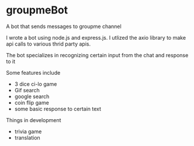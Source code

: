 # groupmeBot

A bot that sends messages to groupme channel 

I wrote a bot using node.js and express.js. 
I utlized the axio library to make api calls to various thrid party apis. 

The bot specializes in recognizing certain input from the chat and response to it 

Some features include
- 3 dice ci-lo game 
- Gif search 
- google search 
- coin flip game 
- some basic response to certain text 

Things in development 
- trivia game 
- translation 
